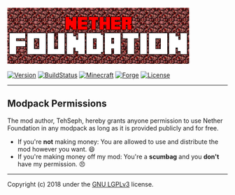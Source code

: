 [![Logo](src/main/resources/assets/netherfoundation/textures/gui/_logo.png)](https://github.com/TehSeph/NetherFoundation/)

[![Version](https://img.shields.io/badge/version-0.1.0a-brightgreen.svg?style=flat-square)]()
[![BuildStatus](https://img.shields.io/badge/build_status-in--dev-yellow.svg?style=flat-square)]()
[![Minecraft](https://img.shields.io/badge/minecraft-1.12.2-green.svg?style=flat-square)](https://minecraft.net/en/download/)
[![Forge](https://img.shields.io/badge/forge-14.23.2.2669-green.svg?style=flat-square)](http://files.minecraftforge.net/)
[![License](https://img.shields.io/badge/license-GNU--LGPLv3-blue.svg?style=flat-square)](https://www.gnu.org/licenses/lgpl-3.0.txt)

---

Modpack Permissions
-------------------
The mod author, TehSeph, hereby grants anyone permission to use Nether Foundation in any modpack as long as it is provided publicly and for free.

- If you're **not** making money: You are allowed to use and distribute the mod however you want. :smile:
- If you're making money off my mod: You're a **scumbag** and you **don't** have my permission. :angry:

---

Copyright (c) 2018 under the [GNU LGPLv3](https://www.gnu.org/licenses/lgpl-3.0.txt) license.
